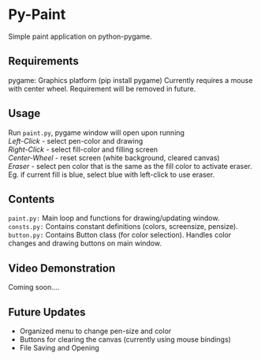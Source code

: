 # Py-Paint
Simple paint application on python-pygame.

## Requirements
pygame: Graphics platform (pip install pygame)
Currently requires a mouse with center wheel. Requirement will be removed in future.

## Usage
Run `paint.py`, pygame window will open upon running  
*Left-Click* - select pen-color and drawing  
*Right-Click* - select fill-color and filling screen  
*Center-Wheel* - reset screen (white background, cleared canvas)  
*Eraser* - select pen color that is the same as the fill color to activate eraser. Eg. if current fill is blue, select blue with left-click to use eraser.

## Contents
`paint.py:` Main loop and functions for drawing/updating window.   
`consts.py:` Contains constant definitions (colors, screensize, pensize).  
`button.py:` Contains Button class (for color selection). Handles color changes and drawing buttons on main window.  

## Video Demonstration
Coming soon....

## Future Updates
- Organized menu to change pen-size and color
- Buttons for clearing the canvas (currently using mouse bindings)
- File Saving and Opening
